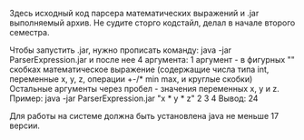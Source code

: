 Здесь исходный код парсера математических выражений и .jar выполняемый архив. Не судите сторго кодстайл, делал в начале второго семестра.

Чтобы запустить .jar, нужно прописать команду:
java -jar ParserExpression.jar
и после нее 4 аргумента:
1 аргумент - в фигурных "" скобках математическое выражение (содержащие числа типа int, переменные x, y, z, операции +-/* min max, и круглые скобки)
Остальные аргументы через пробел - значения переменных x, y и z.
Пример:
java -jar ParserExpression.jar "x * y * z" 2 3 4
Вывод: 24

Для работы на системе должна быть установлена java не меньше 17 версии.